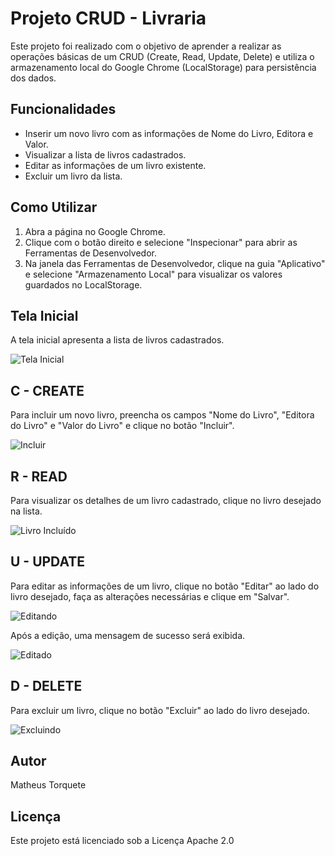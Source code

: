 # Projeto CRUD - Livraria

Este projeto foi realizado com o objetivo de aprender a realizar as operações básicas de um CRUD (Create, Read, Update, Delete) e utiliza o armazenamento local do Google Chrome (LocalStorage) para persistência dos dados.

## Funcionalidades

- Inserir um novo livro com as informações de Nome do Livro, Editora e Valor.
- Visualizar a lista de livros cadastrados.
- Editar as informações de um livro existente.
- Excluir um livro da lista.

## Como Utilizar

1. Abra a página no Google Chrome.
2. Clique com o botão direito e selecione "Inspecionar" para abrir as Ferramentas de Desenvolvedor.
3. Na janela das Ferramentas de Desenvolvedor, clique na guia "Aplicativo" e selecione "Armazenamento Local" para visualizar os valores guardados no LocalStorage.

## Tela Inicial

A tela inicial apresenta a lista de livros cadastrados.

![Tela Inicial](https://user-images.githubusercontent.com/94683422/187568261-2e1707f9-2ba4-4234-a3dc-41491e6b731f.png)

## C - CREATE

Para incluir um novo livro, preencha os campos "Nome do Livro", "Editora do Livro" e "Valor do Livro" e clique no botão "Incluir".

![Incluir](https://user-images.githubusercontent.com/94683422/196525883-92218345-9089-44e5-8ebe-d1028cda535c.png)

## R - READ

Para visualizar os detalhes de um livro cadastrado, clique no livro desejado na lista.

![Livro Incluído](https://user-images.githubusercontent.com/94683422/196525986-631531df-66be-4e78-a0b1-1a69fd6fd04d.png)

## U - UPDATE

Para editar as informações de um livro, clique no botão "Editar" ao lado do livro desejado, faça as alterações necessárias e clique em "Salvar".

![Editando](https://user-images.githubusercontent.com/94683422/196526395-d5251ded-3148-4c57-88ed-69ff9b1a63bc.png)

Após a edição, uma mensagem de sucesso será exibida.

![Editado](https://user-images.githubusercontent.com/94683422/196526564-274df0bb-5103-4897-ba98-6da7a97c32d4.png)

## D - DELETE

Para excluir um livro, clique no botão "Excluir" ao lado do livro desejado.

![Excluindo](https://user-images.githubusercontent.com/94683422/196526797-66321f0a-52e2-4b44-8d94-c1992dea08d9.png)



## Autor
Matheus Torquete

## Licença
Este projeto está licenciado sob a Licença Apache 2.0

